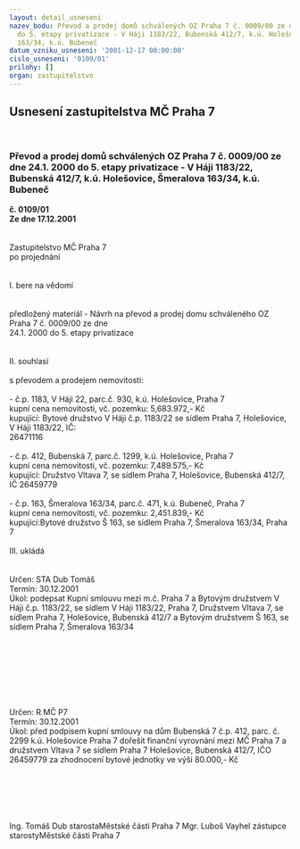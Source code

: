 ```yaml
---
layout: detail_usneseni
nazev_bodu: Převod a prodej domů schválených OZ Praha 7 č. 0009/00 ze dne 24.1. 2000
  do 5. etapy privatizace - V Háji 1183/22, Bubenská 412/7, k.ú. Holešovice, Šmeralova
  163/34, k.ú. Bubeneč
datum_vzniku_usneseni: '2001-12-17 00:00:00'
cislo_usneseni: '0109/01'
prilohy: []
organ: zastupitelstvo
---
```

<div id="ucUsn_pList" class="usn">
	<span><h2>Usnesení zastupitelstva MČ Praha 7 </h2>
<br></span><div class="standBody">
<span><h3>Převod a prodej domů schválených OZ Praha 7 č. 0009/00 ze dne 24.1. 2000 do 5. etapy privatizace - V Háji 1183/22, Bubenská 412/7, k.ú. Holešovice, Šmeralova 163/34, k.ú. Bubeneč</h3></span><div class="center">
		<strong>č. 0109/01</strong><br>
	</div>
<div class="center">
		<strong>Ze dne 17.12.2001</strong><br><br>
	</div>
<br>Zastupitelstvo MČ Praha 7<br>po projednání<br><br><br>I.	bere na vědomí<br><br> <br>předložený materiál - Návrh na převod a prodej domu schváleného OZ Praha 7 č. 0009/00 ze dne <br>24.1. 2000 do 5. etapy privatizace<br><br><br>II.	souhlasí <br><br>s převodem a prodejem nemovitosti:<br><br>- č.p. 1183, V Háji 22, parc.č. 930, k.ú. Holešovice, Praha 7<br>  kupní cena nemovitosti, vč. pozemku:  5,683.972,- Kč<br>  kupující: Bytové družstvo V Háji č.p. 1183/22 se sídlem Praha 7, Holešovice, V Háji 1183/22, IČ:<br>  26471116<br><br>- č.p. 412, Bubenská 7, parc.č. 1299, k.ú. Holešovice, Praha 7<br>  kupní cena nemovitosti, vč. pozemku: 7,489.575,- Kč<br>  kupující: Družstvo Vltava 7, se sídlem Praha 7, Holešovice, Bubenská 412/7, IČ 26459779<br><br>- č.p. 163, Šmeralova 163/34, parc.č. 471, k.ú. Bubeneč, Praha 7<br>  kupní cena nemovitosti, vč. pozemku: 2,451.839,- Kč<br>  kupující:Bytové družstvo Š 163, se sídlem Praha 7, Šmeralova 163/34, Praha 7<br><br>III.	ukládá <br><br> <br>Určen:	STA Dub Tomáš<br>Termín: 30.12.2001<br>Úkol:	podepsat Kupní smlouvu mezi m.č. Praha 7 a Bytovým družstvem V Háji č.p. 1183/22, se sídlem V Háji 1183/22, Praha 7, Družstvem Vltava 7, se sídlem Praha 7, Holešovice, Bubenská 412/7 a Bytovým družstvem Š 163, se sídlem Praha 7, Šmeralova 163/34<br> <br> <br><br><br><br><br><br><br>Určen:	R MČ P7<br>Termín: 30.12.2001<br>Úkol:	před podpisem kupní smlouvy na dům Bubenská 7 č.p. 412, parc. č. 2299 k.ú. Holešovice Praha 7 dořešit finanční vyrovnání mezi MČ Praha 7 a družstvem Vltava 7 se sídlem Praha 7 Holešovice, Bubenská 412/7, IČO 26459779 za zhodnocení bytové jednotky ve výši 80.000,- Kč<br> <br><br><br><br> <br>	<br>Ing. Tomáš Dub starostaMěstské části Praha 7	Mgr. Luboš Vayhel zástupce starostyMěstské části Praha 7<br>	<br><br>
</div>
</div>